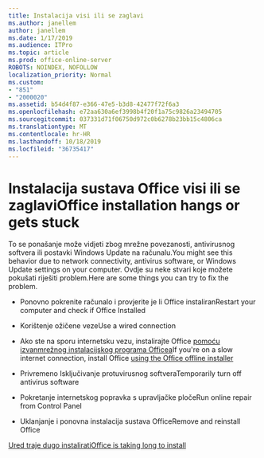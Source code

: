 ```yaml
---
title: Instalacija visi ili se zaglavi
ms.author: janellem
author: janellem
ms.date: 1/17/2019
ms.audience: ITPro
ms.topic: article
ms.prod: office-online-server
ROBOTS: NOINDEX, NOFOLLOW
localization_priority: Normal
ms.custom:
- "851"
- "2000020"
ms.assetid: b54d4f87-e366-47e5-b3d8-42477f72f6a3
ms.openlocfilehash: e72aa630a6ef3998b4f20f1a75c9826a23494705
ms.sourcegitcommit: 037331d71f06750d972c0b6278b23bb15c4806ca
ms.translationtype: MT
ms.contentlocale: hr-HR
ms.lasthandoff: 10/18/2019
ms.locfileid: "36735417"
---
```

# <a name="office-installation-hangs-or-gets-stuck"></a><span data-ttu-id="9f81f-102">Instalacija sustava Office visi ili se zaglavi</span><span class="sxs-lookup"><span data-stu-id="9f81f-102">Office installation hangs or gets stuck</span></span>

<span data-ttu-id="9f81f-103">To se ponašanje može vidjeti zbog mrežne povezanosti, antivirusnog softvera ili postavki Windows Update na računalu.</span><span class="sxs-lookup"><span data-stu-id="9f81f-103">You might see this behavior due to network connectivity, antivirus software, or Windows Update settings on your computer.</span></span> <span data-ttu-id="9f81f-104">Ovdje su neke stvari koje možete pokušati riješiti problem.</span><span class="sxs-lookup"><span data-stu-id="9f81f-104">Here are some things you can try to fix the problem.</span></span>
  
- <span data-ttu-id="9f81f-105">Ponovno pokrenite računalo i provjerite je li Office instaliran</span><span class="sxs-lookup"><span data-stu-id="9f81f-105">Restart your computer and check if Office Installed</span></span>

- <span data-ttu-id="9f81f-106">Korištenje ožičene veze</span><span class="sxs-lookup"><span data-stu-id="9f81f-106">Use a wired connection</span></span>

- <span data-ttu-id="9f81f-107">Ako ste na sporu internetsku vezu, instalirajte Office [pomoću izvanmrežnog instalacijskog programa Officea](https://support.office.com/article/f0a85fe7-118f-41cb-a791-d59cef96ad1c?wt.mc_id=Alchemy_ClientDIA)</span><span class="sxs-lookup"><span data-stu-id="9f81f-107">If you're on a slow internet connection, install Office [using the Office offline installer](https://support.office.com/article/f0a85fe7-118f-41cb-a791-d59cef96ad1c?wt.mc_id=Alchemy_ClientDIA)</span></span>

- <span data-ttu-id="9f81f-108">Privremeno Isključivanje protuvirusnog softvera</span><span class="sxs-lookup"><span data-stu-id="9f81f-108">Temporarily turn off antivirus software</span></span>

- <span data-ttu-id="9f81f-109">Pokretanje internetskog popravka s upravljačke ploče</span><span class="sxs-lookup"><span data-stu-id="9f81f-109">Run online repair from Control Panel</span></span>

- <span data-ttu-id="9f81f-110">Uklanjanje i ponovna instalacija sustava Office</span><span class="sxs-lookup"><span data-stu-id="9f81f-110">Remove and reinstall Office</span></span>

[<span data-ttu-id="9f81f-111">Ured traje dugo instalirati</span><span class="sxs-lookup"><span data-stu-id="9f81f-111">Office is taking long to install</span></span>](https://support.office.com/article/0f09f357-3fef-42a6-b8aa-cef4c6c44bdf?wt.mc_id=Alchemy_ClientDIA)
  